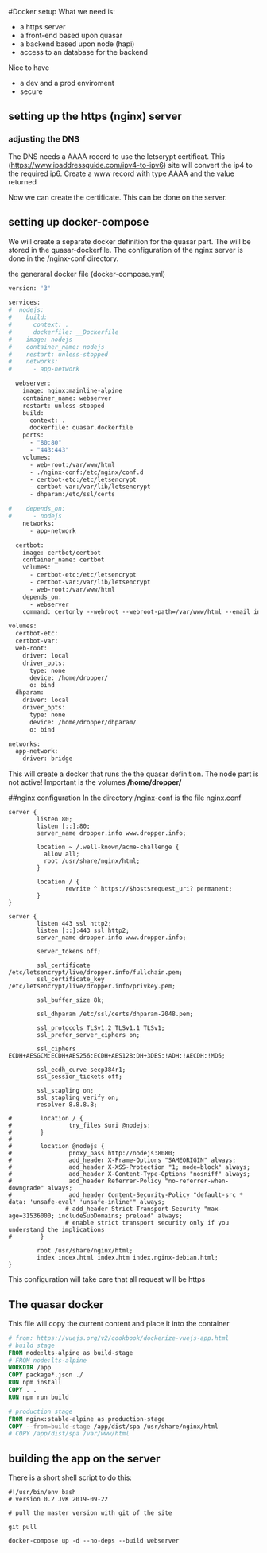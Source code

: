 #Docker setup
What we need is:
- a https server
- a front-end based upon quasar
- a backend based upon node (hapi)
- access to an database for the backend

Nice to have
- a dev and a prod enviroment
- secure

## setting up the https (nginx) server
### adjusting the DNS
The DNS needs a AAAA record to use the letscrypt certificat. This (https://www.ipaddressguide.com/ipv4-to-ipv6) site will
convert the ip4 to the required ip6. Create a www record with type AAAA and the value returned

Now we can create the certificate. This can be done on the server.

## setting up docker-compose

We will create a separate docker definition for the quasar part. The will be stored in the quasar-dockerfile. The configuration
of the nginx server is done in the /nginx-conf directory.


the generaral docker file (docker-compose.yml)
```dockerfile
version: '3'

services:
#  nodejs:
#    build:
#      context: .
#      dockerfile: __Dockerfile
#    image: nodejs
#    container_name: nodejs
#    restart: unless-stopped
#    networks:
#      - app-network

  webserver:
    image: nginx:mainline-alpine
    container_name: webserver
    restart: unless-stopped
    build:
      context: .
      dockerfile: quasar.dockerfile
    ports:
      - "80:80"
      - "443:443"
    volumes:
      - web-root:/var/www/html
      - ./nginx-conf:/etc/nginx/conf.d
      - certbot-etc:/etc/letsencrypt
      - certbot-var:/var/lib/letsencrypt
      - dhparam:/etc/ssl/certs

#    depends_on:
#      - nodejs
    networks:
      - app-network

  certbot:
    image: certbot/certbot
    container_name: certbot
    volumes:
      - certbot-etc:/etc/letsencrypt
      - certbot-var:/var/lib/letsencrypt
      - web-root:/var/www/html
    depends_on:
      - webserver
    command: certonly --webroot --webroot-path=/var/www/html --email info@toxus.nl --agree-tos --no-eff-email --force-renewal -d dropper.info  -d www.dropper.info

volumes:
  certbot-etc:
  certbot-var:
  web-root:
    driver: local
    driver_opts:
      type: none
      device: /home/dropper/
      o: bind
  dhparam:
    driver: local
    driver_opts:
      type: none
      device: /home/dropper/dhparam/
      o: bind

networks:
  app-network:
    driver: bridge

```

This will create a docker that runs the the quasar definition. The node part is not active!
Important is the volumes **/home/dropper/**

##nginx configuration
In the directory /nginx-conf is the file nginx.conf

```apacheconfig
server {
        listen 80;
        listen [::]:80;
        server_name dropper.info www.dropper.info;

        location ~ /.well-known/acme-challenge {
          allow all;
          root /usr/share/nginx/html;
        }

        location / {
                rewrite ^ https://$host$request_uri? permanent;
        }
}

server {
        listen 443 ssl http2;
        listen [::]:443 ssl http2;
        server_name dropper.info www.dropper.info;

        server_tokens off;

        ssl_certificate /etc/letsencrypt/live/dropper.info/fullchain.pem;
        ssl_certificate_key /etc/letsencrypt/live/dropper.info/privkey.pem;

        ssl_buffer_size 8k;

        ssl_dhparam /etc/ssl/certs/dhparam-2048.pem;

        ssl_protocols TLSv1.2 TLSv1.1 TLSv1;
        ssl_prefer_server_ciphers on;

        ssl_ciphers ECDH+AESGCM:ECDH+AES256:ECDH+AES128:DH+3DES:!ADH:!AECDH:!MD5;

        ssl_ecdh_curve secp384r1;
        ssl_session_tickets off;

        ssl_stapling on;
        ssl_stapling_verify on;
        resolver 8.8.8.8;

#        location / {
#                try_files $uri @nodejs;
#        }
#
#        location @nodejs {
#                proxy_pass http://nodejs:8080;
#                add_header X-Frame-Options "SAMEORIGIN" always;
#                add_header X-XSS-Protection "1; mode=block" always;
#                add_header X-Content-Type-Options "nosniff" always;
#                add_header Referrer-Policy "no-referrer-when-downgrade" always;
#                add_header Content-Security-Policy "default-src * data: 'unsafe-eval' 'unsafe-inline'" always;
                # add_header Strict-Transport-Security "max-age=31536000; includeSubDomains; preload" always;
                # enable strict transport security only if you understand the implications
#        }

        root /usr/share/nginx/html;
        index index.html index.htm index.nginx-debian.html;
}
```

This configuration will take care that all request will be https

## The quasar docker
This file will copy the current content and place it into the container

```dockerfile
# from: https://vuejs.org/v2/cookbook/dockerize-vuejs-app.html
# build stage
FROM node:lts-alpine as build-stage
# FROM node:lts-alpine
WORKDIR /app
COPY package*.json ./
RUN npm install
COPY . .
RUN npm run build

# production stage
FROM nginx:stable-alpine as production-stage
COPY --from=build-stage /app/dist/spa /usr/share/nginx/html
# COPY /app/dist/spa /var/www/html

```

## building the app on the server

There is a short shell script to do this:
```shell script
#!/usr/bin/env bash
# version 0.2 JvK 2019-09-22

# pull the master version with git of the site

git pull

docker-compose up -d --no-deps --build webserver


```
